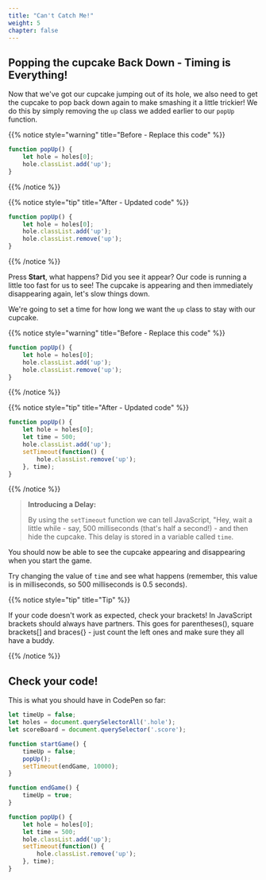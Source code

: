 ```yaml
---
title: "Can't Catch Me!"
weight: 5
chapter: false
---
```


## Popping the cupcake Back Down - Timing is Everything!

Now that we've got our cupcake jumping out of its hole, we also need to get the cupcake to pop back down again to make smashing it a little trickier! We do this by simply removing the `up` class we added earlier to our `popUp` function.

{{% notice style="warning" title="Before - Replace this code" %}}
```js
function popUp() {
	let hole = holes[0];
	hole.classList.add('up');
}
```

{{% /notice %}}

{{% notice style="tip" title="After - Updated code" %}}
```js
function popUp() {
	let hole = holes[0];
	hole.classList.add('up');
	hole.classList.remove('up');
}
```
{{% /notice %}}

Press **Start**, what happens? Did you see it appear? Our code is running a little too fast for us to see! The cupcake is appearing and then immediately disappearing again, let's slow things down.

We're going to set a time for how long we want the `up` class to stay with our cupcake.

{{% notice style="warning" title="Before - Replace this code" %}}
```js
function popUp() {
	let hole = holes[0];
	hole.classList.add('up');
	hole.classList.remove('up');
}
```
{{% /notice %}}

{{% notice style="tip" title="After - Updated code" %}}
```js
function popUp() {
	let hole = holes[0];
	let time = 500;
	hole.classList.add('up');
	setTimeout(function() {
		hole.classList.remove('up');
    }, time);
}
```
{{% /notice %}}

> **Introducing a Delay:** 
> 
> By using the `setTimeout` function we can tell JavaScript, "Hey, wait a little while - say, 500 milliseconds (that's half a second!) - and then hide the cupcake. This delay is stored in a variable called `time`.


You should now be able to see the cupcake appearing and disappearing when you start the game.

Try changing the value of `time` and see what happens (remember, this value is in milliseconds, so 500 milliseconds is 0.5 seconds).

{{% notice style="tip" title="Tip" %}}

If your code doesn't work as expected, check your brackets! In JavaScript brackets should always have partners. This goes for parentheses(), square brackets[] and braces{} - just count the left ones and make sure they all have a buddy.

{{% /notice %}}

## Check your code!

This is what you should have in CodePen so far:

```js {title="js"}
let timeUp = false;
let holes = document.querySelectorAll('.hole');
let scoreBoard = document.querySelector('.score');

function startGame() {
    timeUp = false;
    popUp();
    setTimeout(endGame, 10000);
}

function endGame() {
    timeUp = true;
}

function popUp() {
    let hole = holes[0];
    let time = 500;
    hole.classList.add('up');
    setTimeout(function() {
        hole.classList.remove('up');
    }, time);
}
```
